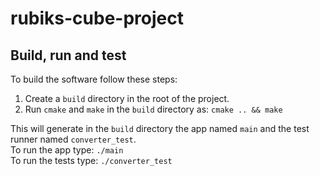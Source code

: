 # rubiks-cube-project

## Build, run and test
To build the software follow these steps:
1. Create a `build` directory in the root of the project.
2. Run `cmake` and `make` in the `build` directory as: ``cmake .. && make``

This will generate in the `build` directory the app named `main` and the test runner named `converter_test`.  
To run the app type: `./main`  
To run the tests type: `./converter_test`
